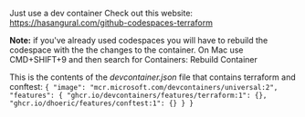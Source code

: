 Just use a dev container
Check out this website:
https://hasangural.com/github-codespaces-terraform


**Note:** if you've already used codespaces you will have to rebuild the codespace with the the changes to the container.
On Mac use CMD+SHIFT+9 and then search for Containers: Rebuild Container

This is the contents of the *devcontainer.json* file that contains terraform and conftest:
`{
  "image": "mcr.microsoft.com/devcontainers/universal:2",
  "features": {
    "ghcr.io/devcontainers/features/terraform:1": {},
    "ghcr.io/dhoeric/features/conftest:1": {}
  }
}
`


